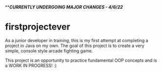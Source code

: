 *******CURRENTLY UNDERGOING MAJOR CHANGES - 4/6/22*****

# firstprojectever
As a junior developer in training, this is my first attempt at completing a project in Java on my own. The goal of this project is to create a very simple, console style arcade fighting game.

This project is an opportunity to practice fundamental OOP concepts and is a WORK IN PROGRESS! :)
